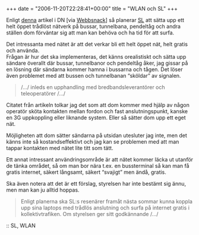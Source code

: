 +++
date = "2006-11-20T22:28:41+00:00"
title = "WLAN och SL"
+++

Enligt [denna][1] artikel i DN [via [Webbsnack][2]] så planerar [SL][3] att sätta upp ett helt öppet trådlöst nätverk på bussar, tunnelbana, pendeltåg och andra ställen dom förväntar sig att man kan behöva och ha tid för att surfa.

Det intressanta med nätet är att det verkar bli ett helt öppet nät, helt gratis och använda.  
Frågan är hur det ska implementeras, det känns orealistiskt och sätta upp sändare överallt där bussar, tunnelbanor och pendeltåg åker, jag gissar på en lösning där sändarna kommer hamna i bussarna och tågen. Det löser även problemet med att bussen och tunnelbanan &#8220;sköldar&#8221; av signalen.

> /&#8230;/ inleds en upphandling med bredbandsleverantörer och teleoperatörer /&#8230;/

Citatet från artikeln tolkar jag det som att dom kommer med hjälp av någon operatör sköta kontakten mellan fordon och fast anslutningspunkt, kanske en 3G uppkoppling eller liknande system. Eller så sätter dom upp ett eget nät.

Möjligheten att dom sätter sändarna på utsidan utesluter jag inte, men det känns inte så kostandseffektivt och jag kan se problemen med att man tappar kontakten med nätet lite titt som tätt.

Ett annat intressant användringsområde är att nätet kommer läcka ut utanför de tänka området, så om man bor nära t.ex. en bussterminal så kan man få gratis internet, säkert långsamt, säkert &#8220;svajigt&#8221; men ändå, gratis.

Ska även notera att det är ett förslag, styrelsen har inte bestämt sig ännu, men man kan ju alltid hoppas.

> Enligt planerna ska SL:s resenärer framåt nästa sommar kunna koppla upp sina laptops med trådlös anslutning och surfa på internet gratis i kollektivtrafiken. Om styrelsen ger sitt godkännande /&#8230;/

:: SL, WLAN

<small></small>

 [1]: http://www.dn.se/DNet/jsp/polopoly.jsp?d=1298&#038;a=590230&#038;previousRenderType=6
 [2]: http://webbsnack.wordpress.com/2006/11/20/sl-satsar-pa-gratis-internet-i-kollektivtrafiken/
 [3]: http://www.sl.se
